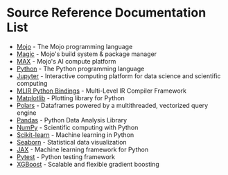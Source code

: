 # Source Reference Documentation List

- [Mojo](https://www.modular.com/mojo) - The Mojo programming language
- [Magic](https://docs.modular.com/magic/) - Mojo's build system & package manager
- [MAX](https://www.modular.com/max) - Mojo's AI compute platform
- [Python](https://www.python.org/) - The Python programming language
- [Jupyter](https://jupyter.org/) - Interactive computing platform for data science and scientific computing
- [MLIR Python Bindings](https://mlir.llvm.org/docs/Bindings/Python/#use-cases) - Multi-Level IR Compiler Framework
- [Matplotlib](https://matplotlib.org) - Plotting library for Python
- [Polars](https://pola.rs/) - Dataframes powered by a multithreaded, vectorized query engine 
- [Pandas](https://pandas.pydata.org/) - Python Data Analysis Library
- [NumPy](https://numpy.org/) - Scientific computing with Python
- [Scikit-learn](https://scikit-learn.org/stable/) - Machine learning in Python
- [Seaborn](https://seaborn.pydata.org/) - Statistical data visualization
- [JAX](https://docs.jax.dev/en/latest/) - Machine learning framework for Python
- [Pytest](https://docs.pytest.org/en/stable/) - Python testing framework 
- [XGBoost](https://xgboost.ai/) - Scalable and flexible gradient boosting
